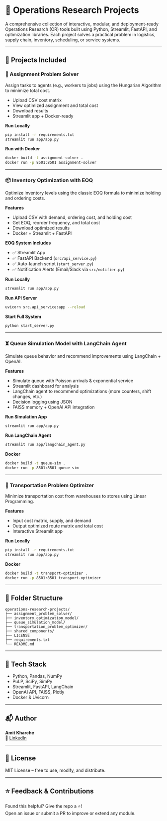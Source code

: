 
# 🧮 Operations Research Projects

A comprehensive collection of interactive, modular, and deployment-ready Operations Research (OR) tools built using Python, Streamlit, FastAPI, and optimization libraries. Each project solves a practical problem in logistics, supply chain, inventory, scheduling, or service systems.

---

## 🚀 Projects Included

### 🔁 Assignment Problem Solver
Assign tasks to agents (e.g., workers to jobs) using the Hungarian Algorithm to minimize total cost.

- Upload CSV cost matrix
- View optimized assignment and total cost
- Download results
- Streamlit app + Docker-ready

**Run Locally**
```bash
pip install -r requirements.txt
streamlit run app/app.py
```

**Run with Docker**
```bash
docker build -t assignment-solver .
docker run -p 8501:8501 assignment-solver
```

---

### 📦 Inventory Optimization with EOQ
Optimize inventory levels using the classic EOQ formula to minimize holding and ordering costs.

**Features**
- Upload CSV with demand, ordering cost, and holding cost
- Get EOQ, reorder frequency, and total cost
- Download optimized results
- Docker + Streamlit + FastAPI

**EOQ System Includes**
- ✅ Streamlit App
- ✅ FastAPI Backend (`src/api_service.py`)
- ✅ Auto-launch script (`start_server.py`)
- ✅ Notification Alerts (Email/Slack via `src/notifier.py`)

**Run Locally**
```bash
streamlit run app/app.py
```

**Run API Server**
```bash
uvicorn src.api_service:app --reload
```

**Start Full System**
```bash
python start_server.py
```

---

### ⏳ Queue Simulation Model with LangChain Agent
Simulate queue behavior and recommend improvements using LangChain + OpenAI.

**Features**
- Simulate queue with Poisson arrivals & exponential service
- Streamlit dashboard for analysis
- LangChain agent to recommend optimizations (more counters, shift changes, etc.)
- Decision logging using JSON
- FAISS memory + OpenAI API integration

**Run Simulation App**
```bash
streamlit run app/app.py
```

**Run LangChain Agent**
```bash
streamlit run app/langchain_agent.py
```

**Docker**
```bash
docker build -t queue-sim .
docker run -p 8501:8501 queue-sim
```

---

### 🚛 Transportation Problem Optimizer
Minimize transportation cost from warehouses to stores using Linear Programming.

**Features**
- Input cost matrix, supply, and demand
- Output optimized route matrix and total cost
- Interactive Streamlit app

**Run Locally**
```bash
pip install -r requirements.txt
streamlit run app/app.py
```

**Docker**
```bash
docker build -t transport-optimizer .
docker run -p 8501:8501 transport-optimizer
```

---

## 📁 Folder Structure

```
operations-research-projects/
├── assignment_problem_solver/
├── inventory_optimization_model/
├── queue_simulation_model/
├── transportation_problem_optimizer/
├── shared_components/
├── LICENSE
├── requirements.txt
└── README.md
```

---

## 🧰 Tech Stack

- Python, Pandas, NumPy
- PuLP, SciPy, SimPy
- Streamlit, FastAPI, LangChain
- OpenAI API, FAISS, Plotly
- Docker & Uvicorn

---

## 📬 Author

**Amit Kharche**  
🔗 [LinkedIn](https://www.linkedin.com/in/amitkharche)

---

## 📄 License

MIT License – free to use, modify, and distribute.

---

## ⭐ Feedback & Contributions

Found this helpful? Give the repo a ⭐!  
Open an issue or submit a PR to improve or extend any module.
